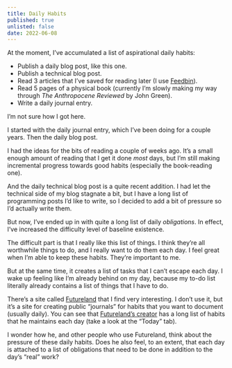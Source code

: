 ```yaml
---
title: Daily Habits
published: true
unlisted: false
date: 2022-06-08
---
```


At the moment, I’ve accumulated a list of aspirational daily habits:

- Publish a daily blog post, like this one.
- Publish a technical blog post.
- Read 3 articles that I’ve saved for reading later (I use [Feedbin](https://feedbin.com)).
- Read 5 pages of a physical book (currently I’m slowly making my way through _The Anthropocene Reviewed_ by John Green).
- Write a daily journal entry.

I’m not sure how I got here.

I started with the daily journal entry, which I’ve been doing for a couple years. Then the daily blog post.

I had the ideas for the bits of reading a couple of weeks ago. It’s a small enough amount of reading that I get it done _most_ days, but I’m still making incremental progress towards good habits (especially the book-reading one).

And the daily technical blog post is a quite recent addition. I had let the technical side of my blog stagnate a bit, but I have a long list of programming posts I’d like to write, so I decided to add a bit of pressure so I’d actually write them.

But now, I’ve ended up in with quite a long list of daily _obligations_. In effect, I’ve increased the difficulty level of baseline existence.

The difficult part is that I really like this list of things. I think they’re all worthwhile things to do, and I really want to do them each day. I feel great when I’m able to keep these habits. They’re important to me.

But at the same time, it creates a list of tasks that I can’t escape each day. I wake up feeling like I’m already behind on my day, because my to-do list literally already contains a list of things that I have to do.

There’s a site called [Futureland](https://futureland.tv) that I find very interesting. I don’t use it, but it’s a site for creating public “journals” for habits that you want to document (usually daily). You can see that [Futureland’s creator](https://futureland.tv/vin) has a long list of habits that he maintains each day (take a look at the “Today” tab).

I wonder how he, and other people who use Futureland, think about the pressure of these daily habits. Does he also feel, to an extent, that each day is attached to a list of obligations that need to be done in addition to the day’s “real” work?
